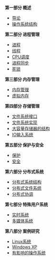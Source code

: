 
**第一部分 概述**
- [导论](01.md)
- [操作系统结构](02.md)

**第二部分 进程管理**
- [进程](03.md)
- [线程](04.md)
- [CPU调度](05.md)
- [进程同步](06.md)
- [死锁](07.md)

**第三部分 内存管理**
- [内存管理](08.md)
- [虚拟内存](09.md)

**第四部分 存储管理**
- [文件系统接口](10.md)
- [文件系统实现](11.md)
- [大容量存储器的结构](12.md)
- [IO输入系统](13.md)

**第五部分 保护与安全**
- [保护](14.md)
- [安全](15.md)

**第六部分 分布式系统**
- [分布式系统结构](16.md)
- [分布式文件系统](17.md)
- [分布式协调](18.md)

**第七部分 特殊用户系统**
- [实时系统](19.md)
- [多媒体系统](20.md)

**第八部分 案例研究**
- [Linux系统](21.md)
- [Windows XP](22.md)
- [有影响的操作系统](23.md)
